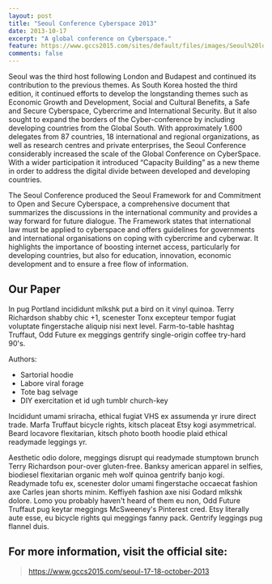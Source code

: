 ```yaml
---
layout: post
title: "Seoul Conference Cyberspace 2013"
date: 2013-10-17
excerpt: "A global conference on Cyberspace."
feature: https://www.gccs2015.com/sites/default/files/images/Seoul%20logo.jpg.png
comments: false
---
```


Seoul was the third host following London and Budapest and continued its contribution to the previous themes. As South Korea hosted the third edition, it continued efforts to develop the longstanding themes such as Economic Growth and Development, Social and Cultural Benefits, a Safe and Secure Cyberspace, Cybercrime and International Security. But it also sought to expand the borders of the Cyber-conference by including developing countries from the Global South. With approximately 1.600 delegates from 87 countries, 18 international and regional organizations, as well as research centres and private enterprises, the Seoul Conference considerably increased the scale of the Global Conference on CyberSpace. With a wider participation it introduced “Capacity Building” as a new theme in order to address the digital divide between developed and developing countries.

The Seoul Conference produced the Seoul Framework for and Commitment to Open and Secure Cyberspace, a comprehensive document that summarizes the discussions in the international community and provides a way forward for future dialogue.  The Framework states that international law must be applied to cyberspace and offers guidelines for governments and international organisations on coping with cybercrime and cyberwar. It highlights the importance of boosting internet access, particularly for developing countries, but also for education, innovation, economic development and to ensure a free flow of information.

## Our Paper

In pug Portland incididunt mlkshk put a bird on it vinyl quinoa. Terry Richardson shabby chic +1, scenester Tonx excepteur tempor fugiat voluptate fingerstache aliquip nisi next level. Farm-to-table hashtag Truffaut, Odd Future ex meggings gentrify single-origin coffee try-hard 90's.

Authors:
* Sartorial hoodie
* Labore viral forage
* Tote bag selvage
* DIY exercitation et id ugh tumblr church-key

Incididunt umami sriracha, ethical fugiat VHS ex assumenda yr irure direct trade. Marfa Truffaut bicycle rights, kitsch placeat Etsy kogi asymmetrical. Beard locavore flexitarian, kitsch photo booth hoodie plaid ethical readymade leggings yr.

Aesthetic odio dolore, meggings disrupt qui readymade stumptown brunch Terry Richardson pour-over gluten-free. Banksy american apparel in selfies, biodiesel flexitarian organic meh wolf quinoa gentrify banjo kogi. Readymade tofu ex, scenester dolor umami fingerstache occaecat fashion axe Carles jean shorts minim. Keffiyeh fashion axe nisi Godard mlkshk dolore. Lomo you probably haven't heard of them eu non, Odd Future Truffaut pug keytar meggings McSweeney's Pinterest cred. Etsy literally aute esse, eu bicycle rights qui meggings fanny pack. Gentrify leggings pug flannel duis.

## For more information, visit the official site:

> https://www.gccs2015.com/seoul-17-18-october-2013
